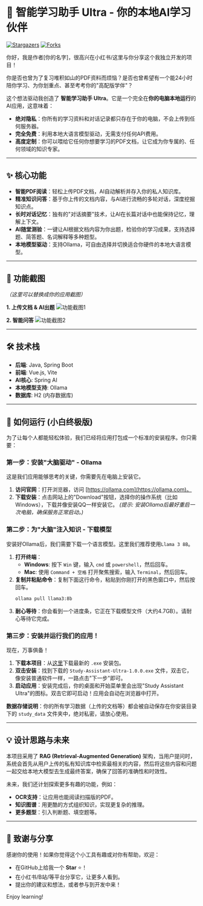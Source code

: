 # 🧠 智能学习助手 Ultra - 你的本地AI学习伙伴

[![Stargazers](https://img.shields.io/github/stars/YOUR_USERNAME/YOUR_REPO?style=social)](https://github.com/YOUR_USERNAME/YOUR_REPO/stargazers)
[![Forks](https://img.shields.io/github/forks/YOUR_USERNAME/YOUR_REPO?style=social)](https://github.com/YOUR_USERNAME/YOUR_REPO/network/members)

你好，我是作者[你的名字]，很高兴在小红书/这里与你分享这个我独立开发的项目！

你是否也曾为了复习堆积如山的PDF资料而烦恼？是否也曾希望有一个能24小时陪你学习、为你划重点、甚至考考你的"高配版学伴"？

这个想法驱动我创造了 **智能学习助手 Ultra**。它是一个完全在**你的电脑本地运行**的AI应用，这意味着：
*   **绝对隐私**：你所有的学习资料和对话记录都只存在于你的电脑，不会上传到任何服务器。
*   **完全免费**：利用本地大语言模型驱动，无需支付任何API费用。
*   **高度定制**：你可以喂给它任何你想要学习的PDF文档，让它成为你专属的、任何领域的知识专家。

---

## ✨ 核心功能

*   **智能PDF阅读**：轻松上传PDF文档，AI自动解析并存入你的私人知识库。
*   **精准知识问答**：基于你上传的文档内容，与AI进行流畅的多轮对话，深度挖掘知识点。
*   **长时对话记忆**：独有的"对话摘要"技术，让AI在长篇对话中也能保持记忆，理解上下文。
*   **AI随堂测验**：一键让AI根据文档内容为你出题，检验你的学习成果，支持选择题、简答题、名词解释等多种题型。
*   **本地模型驱动**：支持Ollama，可自由选择并切换适合你硬件的本地大语言模型。

---

## 📸 功能截图

*（这里可以替换成你的应用截图）*

**1. 上传文档 & AI出题**
![功能截图1](https://via.placeholder.com/800x600.png?text=在此处替换为你的应用截图)

**2. 智能问答**
![功能截图2](https://via.placeholder.com/800x600.png?text=在此处替换为你的应用截图)

---

## 🛠️ 技术栈

*   **后端**: Java, Spring Boot
*   **前端**: Vue.js, Vite
*   **AI核心**: Spring AI
*   **本地模型支持**: Ollama
*   **数据库**: H2 (内存数据库)

---

## 🚀 如何运行 (小白终极版)

为了让每个人都能轻松体验，我们已经将应用打包成一个标准的安装程序。你只需要：

### 第一步：安装"大脑驱动" - Ollama

这是我们应用能够思考的关键，你需要先在电脑上安装它。

1.  **访问官网**：打开浏览器，访问 [https://ollama.com](https://ollama.com)。
2.  **下载安装**：点击网站上的"Download"按钮，选择你的操作系统（比如Windows），下载并像安装QQ一样安装它。
    *(提示: 安装Ollama后最好重启一次电脑，确保服务正常启动。)*

### 第二步：为"大脑"注入知识 - 下载模型

安装好Ollama后，我们需要下载一个语言模型。这里我们推荐使用`Llama 3 8B`。

1.  **打开终端**：
    *   **Windows**: 按下 `Win` 键，输入 `cmd` 或 `powershell`，然后回车。
    *   **Mac**: 使用 `Command + 空格` 打开聚焦搜索，输入 `Terminal`，然后回车。
2.  **复制并粘贴命令**：复制下面这行命令，粘贴到你刚打开的黑色窗口中，然后按回车。
    ```bash
    ollama pull llama3:8b
    ```
3.  **耐心等待**：你会看到一个进度条，它正在下载模型文件（大约4.7GB）。请耐心等待它完成。

### 第三步：安装并运行我们的应用！

现在，万事俱备！

1.  **下载本项目**：从[这里](https://github.com/YOUR_USERNAME/YOUR_REPO/releases)下载最新的 `.exe` 安装包。
2.  **双击安装**：找到下载的 `Study-Assistant-Ultra-1.0.0.exe` 文件，双击它，像安装普通软件一样，一路点击"下一步"即可。
3.  **启动应用**：安装完成后，你的桌面和开始菜单里会出现"Study Assistant Ultra"的图标。双击它即可启动！应用会自动在浏览器中打开。

**数据存储说明**：你的所有学习数据（上传的文档等）都会被自动保存在你安装目录下的 `study_data` 文件夹中，绝对私密，请放心使用。

---

## 💡 设计思路与未来

本项目采用了 **RAG (Retrieval-Augmented Generation)** 架构，当用户提问时，系统会首先从用户上传的私有知识库中检索最相关的内容，然后将这些内容和问题一起交给本地大模型去生成最终答案，确保了回答的准确性和时效性。

未来，我们还计划探索更多有趣的功能，例如：
*   **OCR支持**：让应用也能阅读扫描版的PDF。
*   **知识图谱**：用更酷的方式组织知识，实现更复杂的推理。
*   **更多题型**：引入判断题、填空题等。

---

## 💖 致谢与分享

感谢你的使用！如果你觉得这个小工具有趣或对你有帮助，欢迎：
*   在GitHub上给我一个 **Star** ⭐！
*   在小红书/B站/等平台分享它，让更多人看到。
*   提出你的建议和想法，或者参与到开发中来！

Enjoy learning! 
